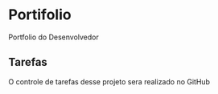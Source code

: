 # Portifolio
Portfolio do Desenvolvedor 

## Tarefas 
O controle de tarefas desse projeto sera realizado no GitHub  